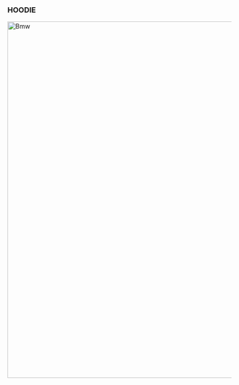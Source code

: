 ### HOODIE

<img src= "https://images.unsplash.com/photo-1661961110671-77b71b929d52?ixlib=rb-4.0.3&ixid=MnwxMjA3fDF8MHxwaG90by1wYWdlfHx8fGVufDB8fHx8&auto=format&fit=crop&w=1170&q=80" width= "800px" alt="Bmw ">
